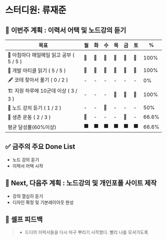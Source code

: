 # 스터디원: 류재준

## 🚀 이번주 계획 : 이력서 어택 및 노드강의 듣기

| 목표                                     | 월  | 화  | 수  | 목  | 금  | 토  | %     |
| ---------------------------------------- | --- | --- | --- | --- | --- | --- | ----- |
| 📰 아침마다 매일메일 읽고 공부 ( 5 / 5 ) | 🌠  | 🌠  | 🌠  | 🌠  | 🌠  | 🌠  | 100%  |
| 📜 개발 아티클 읽기 ( 5 / 5 )            | 🌠  | 🌠  | 🌠  | 🌠  | 🌠  | 🌠  | 100%  |
| 🖋️ 코테 찾아서 풀기 ( 0 / 2 )            | -   | -   | -   | -   | -   | -   | 0%    |
| 🏗️ 지원 하루에 10군데 이상 ( 3 / 3 )     | -   | -   | -   | 🌠  | 🌠  | 🌠  | 100%  |
| 👀 노드 강의 듣기 ( 1 / 2 )              | -   | -   | 🌠  | -   | -   | -   | 50%   |
| 💪 생존 운동 ( 2 / 3 )                   | 🌠  | -   | -   | -   | 🌠  | -   | 66.6% |
| 평균 달성률(60%이상)                     | ⬛  | ⬛  | ⬛  | ⬛  | ⬛  | ⬛  | 66.6% |

## ✅ 금주의 주요 Done List

- 노드 강의 듣기
- 이력서 어택 시작

## 🌱 Next, 다음주 계획 : 노드강의 및 개인포폴 사이트 제작

- 강의 열심히 듣기
- 디자인 확정 및 기본레이아웃 완성

## 🎉 셀프 피드백

> - 드디어 이력서들을 다시 마구 뿌리기 시작했다. 빨리 나를 모셔가도록
